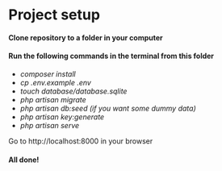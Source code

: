 # Project setup

#### Clone repository to a folder in your computer

#### Run the following commands in the terminal from this folder
* *composer install*
* *cp .env.example .env*
* *touch database/database.sqlite*
* *php artisan migrate*
* *php artisan db:seed (if you want some dummy data)*
* *php artisan key:generate*
* *php artisan serve*

Go to http://localhost:8000 in your browser

#### All done!
